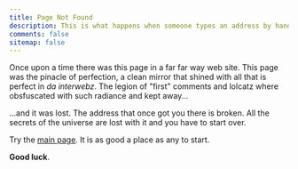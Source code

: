 ```yaml
---
title: Page Not Found
description: This is what happens when someone types an address by hand.
comments: false
sitemap: false
---
```


Once upon a time there was this page in a far far way
web site. This page was the pinacle of perfection, a clean
mirror that shined with all that is perfect in <em>da
interwebz</em>. The legion of "first" comments and lolcatz
where obsfuscated with such radiance and kept away...

...and it was lost. The address that once got you there
is broken. All the secrets of the universe are lost with it
and you have to start over.

Try the [main page](/). It is as good a place as any to start.

**Good luck**.